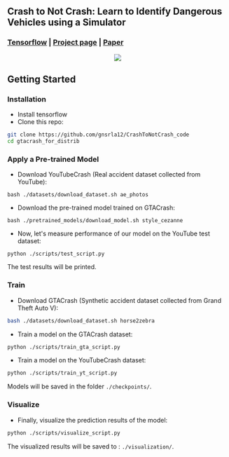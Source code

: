 ## Crash to Not Crash: Learn to Identify Dangerous Vehicles using a Simulator
### [Tensorflow](https://github.com/gnsrla12/CrashToNotCrash_code) | [Project page](https://sites.google.com/view/crash-to-not-crash) |   [Paper](http://csuh.kaist.ac.kr/Suh_Crash_AAAI.pdf)

<p align="center">
  <img src="movie.gif">
</p>

## Getting Started
### Installation
- Install tensorflow
- Clone this repo:
```bash
git clone https://github.com/gnsrla12/CrashToNotCrash_code
cd gtacrash_for_distrib
```

### Apply a Pre-trained Model
- Download YouTubeCrash (Real accident dataset collected from YouTube):
```
bash ./datasets/download_dataset.sh ae_photos
```
- Download the pre-trained model trained on GTACrash:
```
bash ./pretrained_models/download_model.sh style_cezanne
```
- Now, let's measure performance of our model on the YouTube test dataset:
```
python ./scripts/test_script.py
```
The test results will be printed.  

### Train
- Download GTACrash (Synthetic accident dataset collected from Grand Theft Auto V):
```bash
bash ./datasets/download_dataset.sh horse2zebra
```
- Train a model on the GTACrash dataset:
```bash
python ./scripts/train_gta_script.py
```

- Train a model on the YouTubeCrash dataset:
```bash
python ./scripts/train_yt_script.py
```

Models will be saved in the folder `./checkpoints/`.

### Visualize
- Finally, visualize the prediction results of the model:
```bash
python ./scripts/visualize_script.py
```
The visualized results will be saved to : `./visualization/`.

